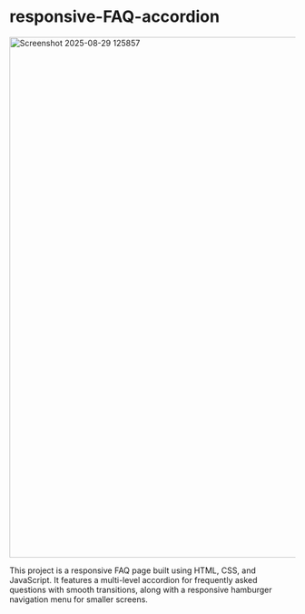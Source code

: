 # responsive-FAQ-accordion

<img width="1900" height="917" alt="Screenshot 2025-08-29 125857" src="https://github.com/user-attachments/assets/a026b50d-cd20-47ac-9df9-7b2eb5126480" />

This project is a responsive FAQ page built using HTML, CSS, and JavaScript. It features a multi-level accordion for frequently asked questions with smooth transitions, along with a responsive hamburger navigation menu for smaller screens.
